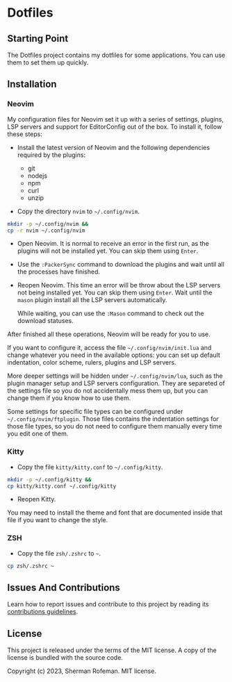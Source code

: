 # Dotfiles

## Starting Point

The Dotfiles project contains my dotfiles for some applications. You can use
them to set them up quickly.

## Installation

### Neovim

My configuration files for Neovim set it up with a series of settings, plugins,
LSP servers and support for EditorConfig out of the box. To install it, follow
these steps:

* Install the latest version of Neovim and the following dependencies required
  by the plugins:
    * git
    * nodejs
    * npm
    * curl
    * unzip

* Copy the directory `nvim` to `~/.config/nvim`.

```bash
mkdir -p ~/.config/nvim &&
cp -r nvim ~/.config/nvim
```

* Open Neovim. It is normal to receive an error in the first run, as the plugins
  will not be installed yet. You can skip them using `Enter`.
* Use the `:PackerSync` command to download the plugins and wait until all the
  processes have finished.
* Reopen Neovim. This time an error will be throw about the LSP servers not
  being installed yet. You can skip them using `Enter`. Wait until the `mason`
  plugin install all the LSP servers automatically.

  While waiting, you can use the `:Mason` command to check out the download
  statuses.

After finished all these operations, Neovim will be ready for you to use.

If you want to configure it, access the file `~/.config/nvim/init.lua` and
change whatever you need in the available options: you can set up default
indentation, color scheme, rulers, plugins and LSP servers.

More deeper settings will be hidden under `~/.config/nvim/lua`, such as the
plugin manager setup and LSP servers configuration. They are separeted of the
settings file so you do not accidentally mess them up, but you can change them
if you know how to use them.

Some settings for specific file types can be configured under
`~/.config/nvim/ftplugin`. Those files contains the indentation settings for
those file types, so you do not need to configure them manually every time you
edit one of them.

### Kitty

* Copy the file `kitty/kitty.conf` to `~/.config/kitty`.

```bash
mkdir -p ~/.config/kitty &&
cp kitty/kitty.conf ~/.config/kitty
```

* Reopen Kitty.

You may need to install the theme and font that are documented inside that
file if you want to change the style.

### ZSH

* Copy the file `zsh/.zshrc` to `~`.

```bash
cp zsh/.zshrc ~
```

## Issues And Contributions

Learn how to report issues and contribute to this project by reading its
[contributions guidelines](https://skippyr.github.io/materials/pages/contributions_guidelines.html).

## License

This project is released under the terms of the MIT license. A copy of the
license is bundled with the source code.

Copyright (c) 2023, Sherman Rofeman. MIT license.

